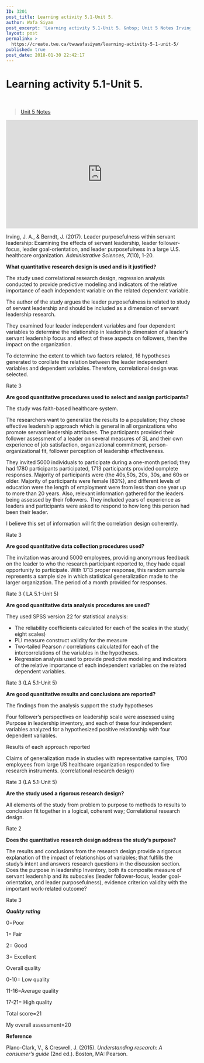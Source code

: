 ```yaml
---
ID: 3201
post_title: Learning activity 5.1-Unit 5.
author: Wafa Siyam
post_excerpt: 'Learning activity 5.1-Unit 5. &nbsp; Unit 5 Notes Irving, J. A., &amp; Berndt, J. (2017). Leader purposefulness within servant leadership: Examining the effects of servant leadership, leader follower-focus, leader goal-orientation, and leader purposefulness in a large U.S. healthcare organization.&nbsp;Administrative Sciences, 7(10), 1-20. What quantitative research design is used and is it justified? The study used &hellip; <p><a href="https://create.twu.ca/twuwafasiyam/learning-activity-5-1-unit-5/">Continue reading<span> "Learning activity 5.1-Unit 5."</span></a></p>'
layout: post
permalink: >
  https://create.twu.ca/twuwafasiyam/learning-activity-5-1-unit-5/
published: true
post_date: 2018-01-30 22:42:17
---
```

<h1><strong>Learning activity 5.1-Unit 5.</strong></h1>
<p>&nbsp;</p>
<blockquote class="wp-embedded-content" data-secret="GnheONmEBa"><p><a href="https://create.twu.ca/ldrs591-sp18/unit-5-notes/">Unit 5 Notes</a></p></blockquote>
<p><iframe class="wp-embedded-content" sandbox="allow-scripts" security="restricted" src="https://create.twu.ca/ldrs591-sp18/unit-5-notes/embed/#?secret=GnheONmEBa" data-secret="GnheONmEBa" width="525" height="296" title="&#8220;Unit 5 Notes&#8221; &#8212; Leadership 591: Scholarly Inquiry" frameborder="0" marginwidth="0" marginheight="0" scrolling="no"></iframe></p>
<p>Irving, J. A., &amp; Berndt, J. (2017). Leader purposefulness within servant leadership: Examining the effects of servant leadership, leader follower-focus, leader goal-orientation, and leader purposefulness in a large U.S. healthcare organization. <em>Administrative Sciences, 7</em>(10), 1-20.</p>
<p><strong>What quantitative research design is used and is it justified?</strong></p>
<p>The study used correlational research design, regression analysis conducted to provide predictive modeling and indicators of the relative importance of each independent variable on the related dependent variable.</p>
<p>The author of the study argues the leader purposefulness is related to study of servant leadership and should be included as a dimension of servant leadership research.</p>
<p>They examined four leader independent variables and four dependent variables to determine the relationship in leadership dimension of a leader’s servant leadership focus and effect of these aspects on followers, then the impact on the organization.</p>
<p>To determine the extent to which two factors related, 16 hypotheses generated to corollate the relation between the leader independent variables and dependent variables. Therefore, correlational design was selected.</p>
<p>Rate 3</p>
<p><strong>Are good quantitative procedures used to select and assign participants?</strong></p>
<p>The study was faith-based healthcare system.</p>
<p>The researchers want to generalize the results to a population; they chose effective leadership approach which is general in all organizations who promote servant leadership attributes. The participants provided their follower assessment of a leader on several measures of SL and their own experience of job satisfaction, organizational commitment, person-organizational fit, follower perception of leadership effectiveness.</p>
<p>They invited 5000 individuals to participate during a one-month period; they had 1780 participants participated, 1713 participants provided complete responses. Majority of participants were (the 40s,50s, 20s, 30s, and 60s or older. Majority of participants were female (83%), and different levels of education were the length of employment were from less than one year up to more than 20 years. Also, relevant information gathered for the leaders being assessed by their followers. They included years of experience as leaders and participants were asked to respond to how long this person had been their leader.</p>
<p>I believe this set of information will fit the correlation design coherently.</p>
<p>Rate 3</p>
<p><strong>Are good quantitative data collection procedures used?</strong></p>
<p>The invitation was around 5000 employees, providing anonymous feedback on the leader to who the research participant reported to, they hade equal opportunity to participate. With 1713 proper response, this random sample represents a sample size in which statistical generalization made to the larger organization. The period of a month provided for responses.</p>
<p>Rate 3 ( LA 5.1-Unit 5)</p>
<p><strong>Are good quantitative data analysis procedures are used?</strong></p>
<p>They used SPSS version 22 for statistical analysis:</p>
<ul>
<li>The reliability coefficients calculated for each of the scales in the study( eight scales)</li>
<li>PLI measure construct validity for the measure</li>
<li>Two-tailed Pearson <em>r</em> correlations calculated for each of the intercorrelations of the variables in the hypotheses.</li>
<li>Regression analysis used to provide predictive modeling and indicators of the relative importance of each independent variables on the related dependent variables.</li>
</ul>
<p>Rate 3 (LA 5.1-Unit 5)</p>
<p><strong>Are good quantitative results and conclusions are reported?</strong></p>
<p>The findings from the analysis support the study hypotheses</p>
<p>Four follower’s perspectives on leadership scale were assessed using Purpose in leadership inventory, and each of these four independent variables analyzed for a hypothesized positive relationship with four dependent variables.</p>
<p>Results of each approach reported</p>
<p>Claims of generalization made in studies with representative samples, 1700 employees from large US healthcare organization responded to five research instruments. (correlational research design)</p>
<p>Rate 3 (LA 5.1-Unit 5)</p>
<p><strong>Are the study used a rigorous research design?</strong></p>
<p>All elements of the study from problem to purpose to methods to results to conclusion fit together in a logical, coherent way; Correlational research design.</p>
<p>Rate 2</p>
<p><strong>Does the quantitative research design address the study’s purpose?</strong></p>
<p>The results and conclusions from the research design provide a rigorous explanation of the impact of relationships of variables; that fulfills the study’s intent and answers research questions in the discussion section. Does the purpose in leadership Inventory, both its composite measure of servant leadership and its subscales (leader follower-focus, leader goal-orientation, and leader purposefulness), evidence criterion validity with the important work-related outcome?</p>
<p>Rate 3</p>
<p><strong><em>Quality rating</em></strong></p>
<p>0=Poor</p>
<p>1= Fair</p>
<p>2= Good</p>
<p>3= Excellent</p>
<p>Overall quality</p>
<p>0-10= Low quality</p>
<p>11-16=Average quality</p>
<p>17-21= High quality</p>
<p>Total score=21</p>
<p>My overall assessment=20</p>
<p><strong>Reference</strong></p>
<p>Plano-Clark, V., &amp; Creswell, J. (2015). <em>Understanding research: A consumer’s guide</em> (2nd ed.). Boston, MA: Pearson.</p>